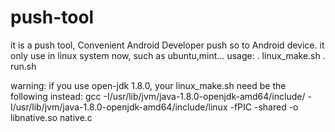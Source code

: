 # push-tool
it is a push tool, Convenient Android Developer push so to Android device.
it only use in linux system now, such as ubuntu,mint...
usage:
. linux_make.sh
. run.sh

warning: 
if you use open-jdk 1.8.0, your linux_make.sh need be the following instead:
gcc -I/usr/lib/jvm/java-1.8.0-openjdk-amd64/include/ -I/usr/lib/jvm/java-1.8.0-openjdk-amd64/include/linux  -fPIC -shared -o libnative.so native.c
